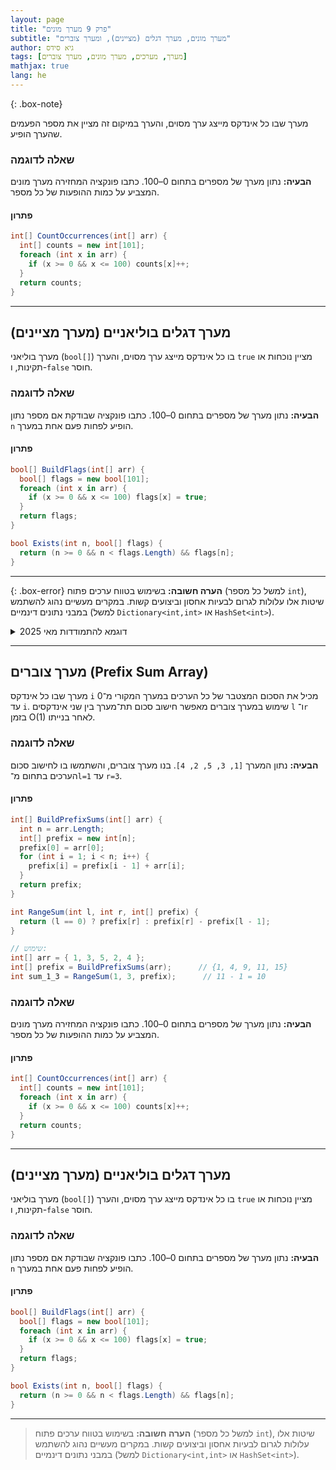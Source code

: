 ```yaml
---
layout: page
title: "פרק 9 מערך מונים"
subtitle: "מערך מונים, מערך דגלים (מציינים), ומערך צוברים"
author: גיא סידס
tags: [מערך, מערכים, מערך מונים, מערך צוברים]
mathjax: true
lang: he
---
```


{: .box-note}

מערך שבו כל אינדקס מייצג ערך מסוים, והערך במיקום זה מציין את מספר הפעמים שהערך הופיע.

### שאלה לדוגמה

**הבעיה:** נתון מערך של מספרים בתחום 0–100. כתבו פונקציה המחזירה מערך מונים המצביע על כמות ההופעות של כל מספר.

#### פתרון

```csharp
int[] CountOccurrences(int[] arr) {
  int[] counts = new int[101];
  foreach (int x in arr) {
    if (x >= 0 && x <= 100) counts[x]++;
  }
  return counts;
}
```

---

## מערך דגלים בוליאניים (מערך מציינים)

מערך בוליאני (`bool[]`) בו כל אינדקס מייצג ערך מסוים, והערך `true` מציין נוכחות או תקינות, ו-`false` חוסר.

### שאלה לדוגמה

**הבעיה:** נתון מערך של מספרים בתחום 0–100. כתבו פונקציה שבודקת אם מספר נתון `n` הופיע לפחות פעם אחת במערך.

#### פתרון

```csharp
bool[] BuildFlags(int[] arr) {
  bool[] flags = new bool[101];
  foreach (int x in arr) {
    if (x >= 0 && x <= 100) flags[x] = true;
  }
  return flags;
}

bool Exists(int n, bool[] flags) {
  return (n >= 0 && n < flags.Length) && flags[n];
}
```

---

{: .box-error}
**הערה חשובה:** בשימוש בטווח ערכים פתוח (למשל כל מספר `int`), שיטות אלו עלולות לגרום לבעיות אחסון וביצועים קשות. במקרים מעשיים נהוג להשתמש במבני נתונים דינמיים (למשל `Dictionary<int,int>` או `HashSet<int>`).

<details><summary>דוגמא להתמודדות מאי 2025</summary>

יתכן שדורש הגדרות קומפילציה מיוחדות

```csharp
using System;
using System.Collections;
using System.Collections.Generic;

public class Program
{
private const int FLAG_VALUE = int.MinValue; //using Queue<int?> nullable takes 2X space

/// <summary>
/// working on queue from Collections generic (didn't check perf differences on Queue from Mivney)
/// validates all whole numbers beween min, and max are in the queue.
/// need to test again - it might be possible to revert to bool[] and still get it going
/// under the 2.1 billion limit.
/// </summary>
/// <param name="q"></param>
/// <returns></returns>
/// <exception cref="ArgumentException"></exception>
public static bool CheckValidQ(Queue<int> q)
{
    int max = int.MinValue;
    int min = int.MaxValue;
    int current = 0;
    int length = 0;

    // Find min, max, and count by looping through queue once
    // Add flag marker to detect when we've completed the loop
    q.Enqueue(FLAG_VALUE);

    do
    {
        current = q.Dequeue();
        if (current != FLAG_VALUE)
        {
            //Console.WriteLine(current);
            if (current > max)
                max = current;
            if (current < min)
                min = current;
            length++;
            q.Enqueue(current); // Put it back at the end
        }
    } while (current != FLAG_VALUE); // Stop when we hit the flag

    // Check if range matches length (consecutive sequence)
    if (max - min + 1 != length)
        return false;

    // Create BitArray to track which values we've seen
    long range = (long)max - (long)min + 1;
    if (range > int.MaxValue)
        throw new ArgumentException("Range too large for BitArray");

    var bits = new BitArray((int)range);

    // Loop through queue again to mark bits (flag is still at front)
    //int check = q.Dequeue(); // Remove the flag marker
    q.Enqueue(FLAG_VALUE); // Add it back at the end

    do
    {
        current = q.Dequeue();
        if (current != FLAG_VALUE)
        {
            bits.Set(current - min, true);
            q.Enqueue(current); // Put it back at the end
        }
    } while (current != FLAG_VALUE);

    // Check if all positions are set to true
    for (int i = 0; i < 100; i++)
        //Console.WriteLine(bits.Get(i));
        if (!bits.Get(i))
            return false;

    return true;
}


/// <summary>
/// Creates a test queue at the desired size, with sequential whole numbers.
/// starting from int.MinValue + 5
/// </summary>
public static Queue<int> CreateReasonableTestQueue(int millions = 100)
{
    long count = millions * 1_000_000L;
    const int startValue = int.MinValue + 5; 

    Console.WriteLine($"Creating test queue with {count:N0} elements ({millions} million)...");

    var queue = new Queue<int>();

    for (long i = 0; i < count; i++)
    {
        queue.Enqueue(startValue + (int)i);

        if (i % 10_000_000 == 0 && i > 0) // Progress bar
            Console.WriteLine($"Added {i:N0} elements...");
    }

    Console.WriteLine($"Test queue created! Size: {queue.Count:N0}");
    return queue;
}


public static void Main()
{
    int millionElements = 2000; // above int.MaxValue, it's impossible to configure the bits array.

    try
    {
        Console.WriteLine("=== Queue Validation Test ===");
        var startTime = DateTime.Now;

        Queue<int> testQueue;
        testQueue = CreateReasonableTestQueue(millionElements);
        var creationTime = DateTime.Now;
        Console.WriteLine($"Queue creation took: {(creationTime - startTime).TotalSeconds:F2} seconds");

        Console.WriteLine("Starting validation...");
        bool isValid = CheckValidQ(testQueue);
        var endTime = DateTime.Now;

        Console.WriteLine($"Validation result: {isValid}");
        Console.WriteLine($"Validation took: {(endTime - creationTime).TotalSeconds:F2} seconds");
        Console.WriteLine($"Total time: {(endTime - startTime).TotalSeconds:F2} seconds");
        Console.WriteLine($"Final queue size: {testQueue.Count:N0}");
    }
    catch (OutOfMemoryException)
    {
        Console.WriteLine("ERROR: Out of memory! Try a smaller test size.");
    }
    catch (Exception ex)
    {
        Console.WriteLine($"ERROR: {ex.Message}");
    }
}
}
```
</details>


---

## מערך צוברים (Prefix Sum Array)

מערך שבו כל אינדקס `i` מכיל את הסכום המצטבר של כל הערכים במערך המקורי מ־0 עד `i`. שימוש במערך צוברים מאפשר חישוב סכום תת־מערך בין שני אינדקסים `l` ו־`r` בזמן O(1) לאחר בנייתו.

### שאלה לדוגמה

**הבעיה:** נתון המערך `[1, 3, 5, 2, 4]`. בנו מערך צוברים, והשתמשו בו לחישוב סכום הערכים בתחום מ־`l=1` עד `r=3`.

#### פתרון

```csharp
int[] BuildPrefixSums(int[] arr) {
  int n = arr.Length;
  int[] prefix = new int[n];
  prefix[0] = arr[0];
  for (int i = 1; i < n; i++) {
    prefix[i] = prefix[i - 1] + arr[i];
  }
  return prefix;
}

int RangeSum(int l, int r, int[] prefix) {
  return (l == 0) ? prefix[r] : prefix[r] - prefix[l - 1];
}

// שימוש:
int[] arr = { 1, 3, 5, 2, 4 };
int[] prefix = BuildPrefixSums(arr);      // {1, 4, 9, 11, 15}
int sum_1_3 = RangeSum(1, 3, prefix);      // 11 - 1 = 10
```
















### שאלה לדוגמה

**הבעיה:** נתון מערך של מספרים בתחום 0–100. כתבו פונקציה המחזירה מערך מונים המצביע על כמות ההופעות של כל מספר.

#### פתרון

```csharp
int[] CountOccurrences(int[] arr) {
  int[] counts = new int[101];
  foreach (int x in arr) {
    if (x >= 0 && x <= 100) counts[x]++;
  }
  return counts;
}
```

---

## מערך דגלים בוליאניים (מערך מציינים)

מערך בוליאני (`bool[]`) בו כל אינדקס מייצג ערך מסוים, והערך `true` מציין נוכחות או תקינות, ו-`false` חוסר.

### שאלה לדוגמה

**הבעיה:** נתון מערך של מספרים בתחום 0–100. כתבו פונקציה שבודקת אם מספר נתון `n` הופיע לפחות פעם אחת במערך.

#### פתרון

```csharp
bool[] BuildFlags(int[] arr) {
  bool[] flags = new bool[101];
  foreach (int x in arr) {
    if (x >= 0 && x <= 100) flags[x] = true;
  }
  return flags;
}

bool Exists(int n, bool[] flags) {
  return (n >= 0 && n < flags.Length) && flags[n];
}
```

---

> **הערה חשובה:** בשימוש בטווח ערכים פתוח (למשל כל מספר `int`), שיטות אלו עלולות לגרום לבעיות אחסון וביצועים קשות. במקרים מעשיים נהוג להשתמש במבני נתונים דינמיים (למשל `Dictionary<int,int>` או `HashSet<int>`).


